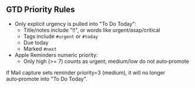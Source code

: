 ## GTD Priority Rules

- Only explicit urgency is pulled into "To Do Today":
  - Title/notes include "!!", or words like urgent/asap/critical
  - Tags include `#urgent` or `#today`
  - Due today
  - Marked `#next`
- Apple Reminders numeric priority:
  - Only high (>= 7) counts as urgent; medium/low do not auto‑promote

If Mail capture sets reminder priority=3 (medium), it will no longer auto‑promote into "To Do Today".

